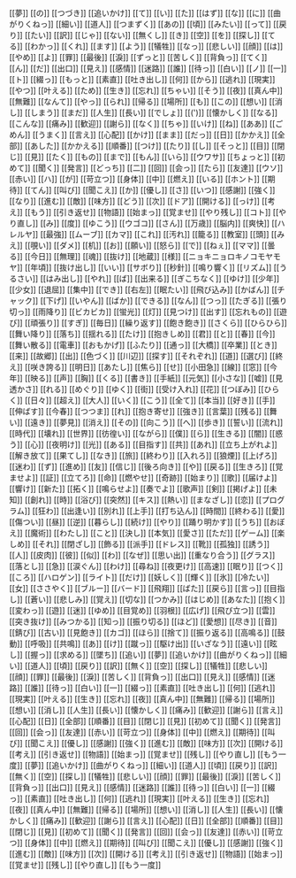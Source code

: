 [[夢]]
[[の]]
[[つづき]]
[[追いかけ]]
[[て]]
[[い]]
[[た]]
[[はず]]
[[な]]
[[に]]
[[曲がりくねっ]]
[[細い]]
[[道人]]
[[つまずく]]
[[あの]]
[[頃]]
[[みたい]]
[[って]]
[[戻り]]
[[たい]]
[[訳]]
[[じゃ]]
[[ない]]
[[無くし]]
[[き]]
[[空]]
[[を]]
[[探し]]
[[てる]]
[[わかっ]]
[[くれ]]
[[ます]]
[[よう]]
[[犠牲]]
[[なっ]]
[[悲しい]]
[[顔]]
[[は]]
[[やめ]]
[[よ]]
[[罪]]
[[最後]]
[[淚]]
[[ずっと]]
[[苦しく]]
[[背負っ]]
[[てく]]
[[ん]]
[[だ]]
[[出口]]
[[見え]]
[[感情]]
[[迷路]]
[[誰]]
[[待っ]]
[[白い]]
[[ノ]]
[[一]]
[[ト]]
[[綴っ]]
[[もっと]]
[[素直]]
[[吐き出し]]
[[何]]
[[から]]
[[逃れ]]
[[現実]]
[[やつ]]
[[叶える]]
[[ため]]
[[生き]]
[[忘れ]]
[[ちゃい]]
[[そう]]
[[夜]]
[[真ん中]]
[[無難]]
[[なんて]]
[[やっ]]
[[られ]]
[[帰る]]
[[場所]]
[[も]]
[[この]]
[[想い]]
[[消し]]
[[しまう]]
[[まだ]]
[[人生]]
[[長い]]
[[でしょ]]
[[(')]]
[[懐かしく]]
[[なる]]
[[こんな]]
[[痛み]]
[[歓迎]]
[[謝ら]]
[[なく]]
[[ちゃ]]
[[いけ]]
[[ね]]
[[ああ]]
[[ごめん]]
[[うまく]]
[[言え]]
[[心配]]
[[かけ]]
[[まま]]
[[だっ]]
[[日]]
[[かかえ]]
[[全部]]
[[あした]]
[[かかえる]]
[[順番]]
[[つけ]]
[[たり]]
[[し]]
[[そっと]]
[[目]]
[[閉じ]]
[[見]]
[[たく]]
[[もの]]
[[まで]]
[[もん]]
[[いら]]
[[ウワサ]]
[[ちょっと]]
[[初めて]]
[[聞く]]
[[発言]]
[[どっち]]
[[二]]
[[回]]
[[会っ]]
[[たら]]
[[友達]]
[[ウソ]]
[[赤い]]
[[ハ]]
[[が]]
[[苛立つ]]
[[身体]]
[[中]]
[[燃え]]
[[いる]]
[[ホント]]
[[期待]]
[[てん]]
[[叫び]]
[[聞こえ]]
[[か]]
[[優し]]
[[さ]]
[[いつ]]
[[感謝]]
[[強く]]
[[なり]]
[[進む]]
[[敵]]
[[味方]]
[[どう]]
[[次]]
[[ドア]]
[[開ける]]
[[っけ]]
[[考え]]
[[もう]]
[[引き返せ]]
[[物語]]
[[始まっ]]
[[覚ませ]]
[[やり残し]]
[[コト]]
[[やり直し]]
[[み]]
[[度]]
[[ゆこう]]
[[ウゴコ]]
[[さん]]
[[万歳]]
[[脳内]]
[[爽快]]
[[ハレルヤ]]
[[最強]]
[[ムーブ]]
[[カマ]]
[[これ]]
[[汚れ]]
[[籠る]]
[[教室]]
[[頭]]
[[みえ]]
[[覗い]]
[[ダメ]]
[[机]]
[[お]]
[[願い]]
[[怒ら]]
[[で]]
[[ねぇ]]
[[ママ]]
[[曇る]]
[[今日]]
[[無理]]
[[魂]]
[[抜け]]
[[地蔵]]
[[様]]
[[ニョキニョロキノコモヤモヤ]]
[[年頃]]
[[抜け出し]]
[[いい]]
[[サボり]]
[[秒針]]
[[鳴り響く]]
[[リズム]]
[[うるさい]]
[[はみ出し]]
[[やれ]]
[[ば]]
[[出来る]]
[[ぎこちなく]]
[[ゆけ]]
[[少年]]
[[少女]]
[[退屈]]
[[集中]]
[[でき]]
[[右左]]
[[眠たい]]
[[飛び込み]]
[[かばん]]
[[チャック]]
[[下げ]]
[[いやん]]
[[ばか]]
[[できる]]
[[なん]]
[[つっ]]
[[たぎる]]
[[張り切っ]]
[[雨降り]]
[[ビカビカ]]
[[蛍光]]
[[灯]]
[[見つけ]]
[[出す]]
[[忘れもの]]
[[遊び]]
[[頑張り]]
[[すぎ]]
[[毎日]]
[[繰り返す]]
[[飽き飽き]]
[[さくら]]
[[ひらひら]]
[[舞い降り]]
[[落ち]]
[[揺れる]]
[[たけ]]
[[抱きしめ]]
[[君]]
[[と]]
[[春]]
[[今]]
[[舞い散る]]
[[電車]]
[[おもかげ]]
[[ふたり]]
[[通っ]]
[[大橋]]
[[卒業]]
[[とき]]
[[来]]
[[故郷]]
[[出]]
[[色づく]]
[[川辺]]
[[探す]]
[[それぞれ]]
[[道]]
[[選び]]
[[終え]]
[[咲き誇る]]
[[明日]]
[[あたし]]
[[焦ら]]
[[せ]]
[[小田急]]
[[線]]
[[窓]]
[[今年]]
[[映る]]
[[声]]
[[胸]]
[[くる]]
[[書き]]
[[手紙]]
[[元気]]
[[小さな]]
[[嘘]]
[[見透かさ]]
[[れる]]
[[めぐり]]
[[ゆく]]
[[街]]
[[受け入れ]]
[[花]]
[[つぼみ]]
[[ひらく]]
[[日々]]
[[超え]]
[[大人]]
[[いく]]
[[こう]]
[[全て]]
[[本当]]
[[好き]]
[[手]]
[[伸ばす]]
[[今春]]
[[つつま]]
[[れ]]
[[抱き寄せ]]
[[強き]]
[[言葉]]
[[残る]]
[[舞い]]
[[遠き]]
[[夢見]]
[[消え]]
[[その]]
[[向こう]]
[[へ]]
[[歩き]]
[[誓い]]
[[流れ]]
[[時代]]
[[壊れ]]
[[世界]]
[[彷徨い]]
[[ながら]]
[[僕]]
[[ら]]
[[生きる]]
[[闇]]
[[惑う]]
[[心]]
[[夜明け]]
[[光]]
[[ある]]
[[目指す]]
[[共]]
[[あれ]]
[[立ち上がれよ]]
[[解き放て]]
[[果てし]]
[[なき]]
[[旅]]
[[終わり]]
[[入れろ]]
[[狼煙]]
[[上げろ]]
[[迷わ]]
[[ず]]
[[進め]]
[[友]]
[[信じ]]
[[後ろ向き]]
[[や]]
[[戻る]]
[[生きろ]]
[[覚ませよ]]
[[証]]
[[立てろ]]
[[命]]
[[燃やせ]]
[[奇跡]]
[[始まり]]
[[歌]]
[[届けよ]]
[[響け]]
[[新た]]
[[拓く]]
[[鳴らせよ]]
[[奏でよ]]
[[歌声]]
[[剣]]
[[掲げよ]]
[[未知]]
[[創れ]]
[[時]]
[[浴び]]
[[突然]]
[[キス]]
[[熱い]]
[[まなざし]]
[[恋]]
[[プログラム]]
[[狂わ]]
[[出逢い]]
[[別れ]]
[[上手]]
[[打ち込ん]]
[[時間]]
[[終わる]]
[[愛]]
[[傷つい]]
[[昼]]
[[逆]]
[[暮らし]]
[[続け]]
[[やり]]
[[踊り明かす]]
[[うち]]
[[おぼえ]]
[[魔術]]
[[わたし]]
[[こと]]
[[決し]]
[[本気]]
[[愛さ]]
[[ただ]]
[[ゲーム]]
[[楽しめ]]
[[それ]]
[[閉ざし]]
[[飾る]]
[[派手]]
[[ドレス]]
[[靴]]
[[孤独]]
[[誘う]]
[[人]]
[[皮肉]]
[[彼]]
[[似]]
[[わ]]
[[なぜ]]
[[思い出]]
[[重なり合う]]
[[グラス]]
[[落とし]]
[[急]]
[[涙ぐん]]
[[わけ]]
[[尋ね]]
[[夜更け]]
[[高速]]
[[眠り]]
[[つく]]
[[ころ]]
[[ハロゲン]]
[[ライト]]
[[だけ]]
[[妖しく]]
[[輝く]]
[[氷]]
[[冷たい]]
[[女]]
[[ささやく]]
[[ブルー]]
[[バード]]
[[飛翔]]
[[ばた]]
[[戻ら]]
[[言っ]]
[[目指し]]
[[蒼い]]
[[悲しみ]]
[[覚え]]
[[切な]]
[[つかみ]]
[[はじめ]]
[[あなた]]
[[抱く]]
[[変わっ]]
[[遊]]
[[迷]]
[[ゆめ]]
[[目覚め]]
[[羽根]]
[[広げ]]
[[飛び立つ]]
[[雲]]
[[突き抜け]]
[[みつかる]]
[[知っ]]
[[振り切る]]
[[ほど]]
[[愛想]]
[[尽き]]
[[音]]
[[錆び]]
[[古い]]
[[見飽き]]
[[カゴ]]
[[ほら]]
[[捨て]]
[[振り返る]]
[[高鳴る]]
[[鼓動]]
[[呼吸]]
[[共鳴]]
[[あ]]
[[け]]
[[蹴っ]]
[[駆け出]]
[[いざなう]]
[[遠い]]
[[眩し]]
[[握っ]]
[[求める]]
[[墜ち]]
[[追い]]
[[夢]]
[[追いかけ]]
[[曲がりくねっ]]
[[細い]]
[[道人]]
[[頃]]
[[戻り]]
[[訳]]
[[無く]]
[[空]]
[[探し]]
[[犠牲]]
[[悲しい]]
[[顔]]
[[罪]]
[[最後]]
[[淚]]
[[苦しく]]
[[背負っ]]
[[出口]]
[[見え]]
[[感情]]
[[迷路]]
[[誰]]
[[待っ]]
[[白い]]
[[一]]
[[綴っ]]
[[素直]]
[[吐き出し]]
[[何]]
[[逃れ]]
[[現実]]
[[叶える]]
[[生き]]
[[忘れ]]
[[夜]]
[[真ん中]]
[[無難]]
[[帰る]]
[[場所]]
[[想い]]
[[消し]]
[[人生]]
[[長い]]
[[懐かしく]]
[[痛み]]
[[歓迎]]
[[謝ら]]
[[言え]]
[[心配]]
[[日]]
[[全部]]
[[順番]]
[[目]]
[[閉じ]]
[[見]]
[[初めて]]
[[聞く]]
[[発言]]
[[回]]
[[会っ]]
[[友達]]
[[赤い]]
[[苛立つ]]
[[身体]]
[[中]]
[[燃え]]
[[期待]]
[[叫び]]
[[聞こえ]]
[[優し]]
[[感謝]]
[[強く]]
[[進む]]
[[敵]]
[[味方]]
[[次]]
[[開ける]]
[[考え]]
[[引き返せ]]
[[物語]]
[[始まっ]]
[[覚ませ]]
[[残し]]
[[やり直し]]
[[もう一度]]
[[夢]]
[[追いかけ]]
[[曲がりくねっ]]
[[細い]]
[[道人]]
[[頃]]
[[戻り]]
[[訳]]
[[無く]]
[[空]]
[[探し]]
[[犠牲]]
[[悲しい]]
[[顔]]
[[罪]]
[[最後]]
[[淚]]
[[苦しく]]
[[背負っ]]
[[出口]]
[[見え]]
[[感情]]
[[迷路]]
[[誰]]
[[待っ]]
[[白い]]
[[一]]
[[綴っ]]
[[素直]]
[[吐き出し]]
[[何]]
[[逃れ]]
[[現実]]
[[叶える]]
[[生き]]
[[忘れ]]
[[夜]]
[[真ん中]]
[[無難]]
[[帰る]]
[[場所]]
[[想い]]
[[消し]]
[[人生]]
[[長い]]
[[懐かしく]]
[[痛み]]
[[歓迎]]
[[謝ら]]
[[言え]]
[[心配]]
[[日]]
[[全部]]
[[順番]]
[[目]]
[[閉じ]]
[[見]]
[[初めて]]
[[聞く]]
[[発言]]
[[回]]
[[会っ]]
[[友達]]
[[赤い]]
[[苛立つ]]
[[身体]]
[[中]]
[[燃え]]
[[期待]]
[[叫び]]
[[聞こえ]]
[[優し]]
[[感謝]]
[[強く]]
[[進む]]
[[敵]]
[[味方]]
[[次]]
[[開ける]]
[[考え]]
[[引き返せ]]
[[物語]]
[[始まっ]]
[[覚ませ]]
[[残し]]
[[やり直し]]
[[もう一度]]
